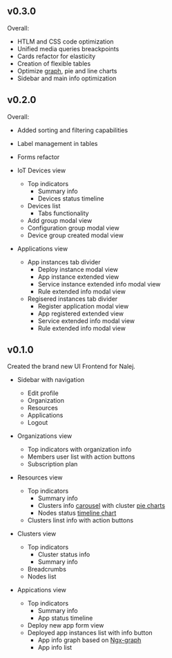 ## v0.3.0

Overall:
- HTLM and CSS code optimization
- Unified media queries breackpoints
- Cards refactor for elasticity
- Creation of flexible tables
- Optimize [graph](https://swimlane.github.io/ngx-graph/), pie and line charts
- Sidebar and main info optimization


        
## v0.2.0

Overall:
- Added sorting and filtering capabilities 
- Label management in tables
- Forms refactor

- IoT Devices view
    - Top indicators 
        - Summary info  
        - Devices status timeline
    - Devices list  
        - Tabs functionality
    - Add group modal view
    - Configuration group modal view
    - Device group created modal view
- Applications view
    - App instances tab divider
        - Deploy instance modal view
        - App instance extended view
        - Service instance extended info modal view
        - Rule extended info modal view
    - Regisered instances tab divider
        - Register application modal view
        - App registered extended view    
        - Service extended info modal view
        - Rule extended info modal view
        

## v0.1.0
Created the brand new UI Frontend for Nalej. 
- Sidebar with navigation
    - Edit profile
    - Organization
    - Resources
    - Applications
    - Logout

- Organizations view
    - Top indicators with organization info
    - Members user list with action buttons
    - Subscription plan

- Resources view
    - Top indicators 
        - Summary info
        - Clusters info [carousel](https://valor-software.com/ngx-bootstrap/#/carousel) with cluster [pie charts](https://swimlane.gitbook.io/ngx-charts/examples/pie-charts/pie-chart) 
        - Nodes status [timeline chart](https://swimlane.gitbook.io/ngx-charts/examples/line-area-charts/line-chart)
    - Clusters linst info with action buttons

- Clusters view
    - Top indicators 
        - Cluster status info  
        - Summary info
    - Breadcrumbs
    - Nodes list  

- Appications view
    - Top indicators
        - Summary info
        - App status timeline
    - Deploy new app form view
    - Deployed app instances list with info button
        - App info graph based on [Ngx-graph](https://github.com/swimlane/ngx-graph)
        - App info list
 